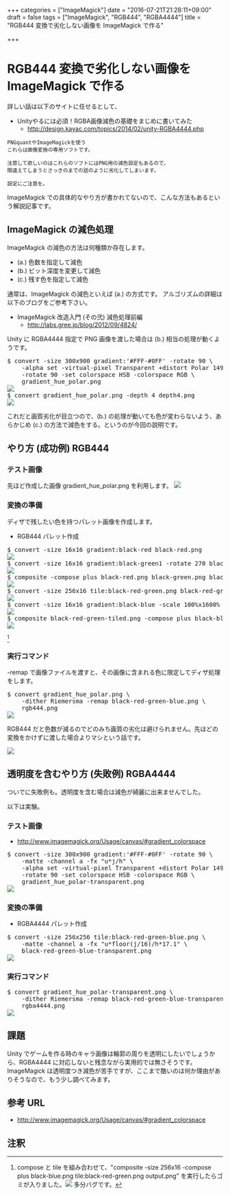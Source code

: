 +++
categories = ["ImageMagick"]
date = "2016-07-21T21:28:11+09:00"
draft = false
tags = ["ImageMagick", "RGB444", "RGBA4444"]
title = "RGB444 変換で劣化しない画像を ImageMagick で作る"

+++

# RGB444 変換で劣化しない画像を ImageMagick で作る

詳しい話は以下のサイトに任せるとして、

- Unityやるには必須！RGBA画像減色の基礎をまじめに書いてみた
  - http://design.kayac.com/topics/2014/02/unity-RGBA4444.php

```
PNGquantやImageMagickを使う
これらは画像変換の専用ソフトです。

注意して欲しいのはこれらのソフトにはPNG用の減色設定もあるので、
間違えてしまうとさっきのまでの話のように劣化してしまいます。

設定にご注意を。
```

ImageMagick での具体的なやり方が書かれてないので、こんな方法もあるという解説記事です。

## ImageMagick の減色処理

ImageMagick の減色の方法は何種類か存在します。

- (a.) 色数を指定して減色
- (b.) ビット深度を変更して減色
- (c.) 残す色を指定して減色

通常は、ImageMagick の減色といえば (a.) の方式です。
アルゴリズムの詳細は以下のブログをご参考下さい。

- ImageMagick 改造入門 (その弐) 減色処理前編
  - http://labs.gree.jp/blog/2012/09/4824/

Unity に RGBA4444 指定で PNG 画像を渡した場合は (b.) 相当の処理が動くようです。
<pre>
$ convert -size 300x900 gradient:'#FFF-#0FF' -rotate 90 \
	-alpha set -virtual-pixel Transparent +distort Polar 149 +repage \
	-rotate 90 -set colorspace HSB -colorspace RGB \
	gradient_hue_polar.png
<img src="../gradient_hue_polar.png" />
$ convert gradient_hue_polar.png -depth 4 depth4.png
<img src="../depth4.png" />
</pre>

これだと画質劣化が目立つので、(b.) の処理が動いても色が変わらないよう、あらかじめ (c.) の方法で減色をする。というのが今回の説明です。

## やり方 (成功例) RGB444

### テスト画像

先ほど作成した画像 gradient_hue_polar.png を利用します。
<img src="../gradient_hue_polar.png" />

### 変換の準備

ディザで残したい色を持つパレット画像を作成します。

- RGB444 パレット作成
<pre>
$ convert -size 16x16 gradient:black-red black-red.png
<img src="../black-red.png" />
$ convert -size 16x16 gradient:black-green1 -rotate 270 black-green.png
<img src="../black-green.png" />
$ composite -compose plus black-red.png black-green.png black-red-green.png
<img src="../black-red-green.png" />
$ convert -size 256x16 tile:black-red-green.png black-red-green-tiled.png
<img src="../black-red-green-tiled.png" />
$ convert -size 16x16 gradient:black-blue -scale 100%x1600% -rotate 270 black-blue.png
<img src="../black-blue.png" />
$ composite black-red-green-tiled.png -compose plus black-blue.png black-red-green-blue.png
<img src="../black-red-green-blue.png" />
</pre>
[^1]

### 実行コマンド

-remap で画像ファイルを渡すと、その画像に含まれる色に限定してディザ処理をします。

<pre>
$ convert gradient_hue_polar.png \
	-dither Riemersma -remap black-red-green-blue.png \
	rgb444.png
<img src="../rgb444.png" />
</pre>

RGB444 だと色数が減るのでどのみち画質の劣化は避けられません。先ほどの変換をかけずに渡した場合よりマシという話です。

<img src="../depth4.png" />

## 透明度を含むやり方 (失敗例) RGBA4444

ついでに失敗例も。透明度を含む場合は減色が綺麗に出来ませんでした。

以下は実験。

### テスト画像

- http://www.imagemagick.org/Usage/canvas/#gradient_colorspace

<pre>
$ convert -size 300x900 gradient:'#FFF-#0FF' -rotate 90 \
	-matte -channel a -fx "u*j/h" \
	-alpha set -virtual-pixel Transparent +distort Polar 149 +repage \
	-rotate 90 -set colorspace HSB -colorspace RGB \
	gradient_hue_polar-transparent.png
<img src="../gradient_hue_polar-transparent.png" />
</pre>

### 変換の準備

- RGBA4444 パレット作成
<pre>
$ convert -size 256x256 tile:black-red-green-blue.png \
	-matte -channel a -fx "u*floor(j/16)/h*17.1" \
	black-red-green-blue-transparent.png
<img src="../black-red-green-blue-transparent.png" />
</pre>

### 実行コマンド

<pre>
$ convert gradient_hue_polar-transparent.png \
	-dither Riemersma -remap black-red-green-blue-transparent.png \
	rgba4444.png
<img src="../rgba4444.png" />
</pre>


## 課題

Unity でゲームを作る時のキャラ画像は輪郭の周りを透明にしたいでしょうから、RGBA4444 に対応しないと残念ながら実用的では無さそうです。
ImageMagick は透明度つき減色が苦手ですが、ここまで酷いのは何か理由がありそうなので、もう少し調べてみます。

## 参考 URL

- http://www.imagemagick.org/Usage/canvas/#gradient_colorspace

## 注釈

[^1]: compose と tile を組み合わせて、"composite -size 256x16 -compose plus  black-blue.png tile:black-red-green.png output.png" を実行したらゴミが入りました。<img src="../compose_and_tile.png" /> 多分バグです。
